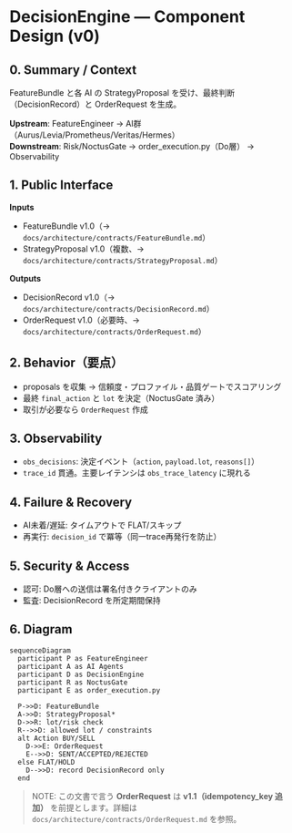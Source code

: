 # DecisionEngine — Component Design (v0)

## 0. Summary / Context
FeatureBundle と各 AI の StrategyProposal を受け、最終判断（DecisionRecord）と OrderRequest を生成。

**Upstream**: FeatureEngineer → AI群（Aurus/Levia/Prometheus/Veritas/Hermes）  
**Downstream**: Risk/NoctusGate → order_execution.py（Do層） → Observability

## 1. Public Interface
**Inputs**
- FeatureBundle v1.0（→ `docs/architecture/contracts/FeatureBundle.md`）
- StrategyProposal v1.0（複数、→ `docs/architecture/contracts/StrategyProposal.md`）

**Outputs**
- DecisionRecord v1.0（→ `docs/architecture/contracts/DecisionRecord.md`）
- OrderRequest v1.0（必要時、→ `docs/architecture/contracts/OrderRequest.md`）

## 2. Behavior（要点）
- proposals を収集 → 信頼度・プロファイル・品質ゲートでスコアリング
- 最終 `final_action` と `lot` を決定（NoctusGate 済み）
- 取引が必要なら `OrderRequest` 作成

## 3. Observability
- `obs_decisions`: 決定イベント（`action`, `payload.lot`, `reasons[]`）
- `trace_id` 貫通。主要レイテンシは `obs_trace_latency` に現れる

## 4. Failure & Recovery
- AI未着/遅延: タイムアウトで FLAT/スキップ
- 再実行: `decision_id` で冪等（同一trace再発行を防止）

## 5. Security & Access
- 認可: Do層への送信は署名付きクライアントのみ
- 監査: DecisionRecord を所定期間保持

## 6. Diagram
```mermaid
sequenceDiagram
  participant P as FeatureEngineer
  participant A as AI Agents
  participant D as DecisionEngine
  participant R as NoctusGate
  participant E as order_execution.py

  P->>D: FeatureBundle
  A->>D: StrategyProposal*
  D->>R: lot/risk check
  R-->>D: allowed lot / constraints
  alt Action BUY/SELL
    D->>E: OrderRequest
    E-->>D: SENT/ACCEPTED/REJECTED
  else FLAT/HOLD
    D-->>D: record DecisionRecord only
  end
```

> NOTE: この文書で言う **OrderRequest** は **v1.1（idempotency_key 追加）** を前提とします。詳細は `docs/architecture/contracts/OrderRequest.md` を参照。

